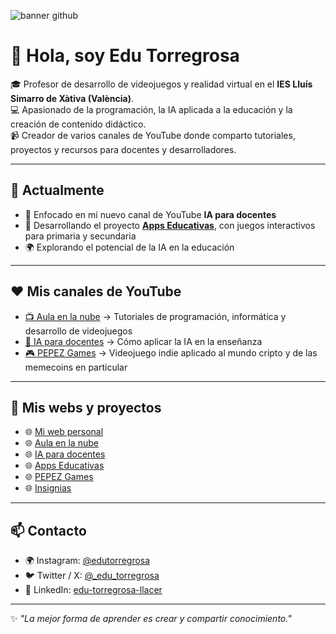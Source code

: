 ![banner github](https://github.com/aulaenlanube/aulaenlanube/assets/15714409/68f8e060-a3df-47c7-bdb7-fb8c25e34ccb)

# 👋 Hola, soy **Edu Torregrosa**

🎓 Profesor de desarrollo de videojuegos y realidad virtual en el **IES Lluís Simarro de Xàtiva (València)**.  
💻 Apasionado de la programación, la IA aplicada a la educación y la creación de contenido didáctico.  
📹 Creador de varios canales de YouTube donde comparto tutoriales, proyectos y recursos para docentes y desarrolladores.  

---

## 📌 Actualmente
- 🎥 Enfocado en mi nuevo canal de YouTube **IA para docentes**  
- 🧩 Desarrollando el proyecto [**Apps Educativas**](https://apps-educativas.com/), con juegos interactivos para primaria y secundaria  
- 🌍 Explorando el potencial de la IA en la educación  

---

## ❤ Mis canales de YouTube
- [📺 Aula en la nube](https://www.youtube.com/@aulaenlanube) → Tutoriales de programación, informática y desarrollo de videojuegos  
- [🤖 IA para docentes](https://www.youtube.com/@ia-para-docentes) → Cómo aplicar la IA en la enseñanza
- [🎮 PEPEZ Games](https://www.youtube.com/@pepezgames) → Videojuego indie aplicado al mundo cripto y de las memecoins en particular 

---

## 💚 Mis webs y proyectos
- 🌐 [Mi web personal](https://edutorregrosa.com/)
- 🌐 [Aula en la nube](https://aulaenlanube.com/)  
- 🌐 [IA para docentes](https://ia-para-docentes.com/)  
- 🌐 [Apps Educativas](https://apps-educativas.com/)  
- 🌐 [PEPEZ Games](https://pepezgames.com/)  
- 🌐 [Insignias](https://insignias.org/)  

---

## 📫 Contacto
- 🌍 Instagram: [@edutorregrosa](https://www.instagram.com/edutorregrosa)  
- 🐦 Twitter / X: [@_edu_torregrosa](https://x.com/_edu_torregrosa)  
- 💼 LinkedIn: [edu-torregrosa-llacer](https://www.linkedin.com/in/edu-torregrosa-llacer/)  

---

✨ _"La mejor forma de aprender es crear y compartir conocimiento."_  
